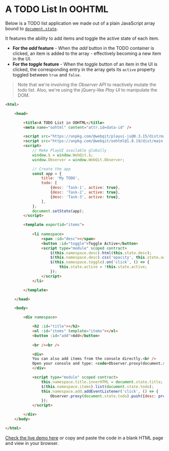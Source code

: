 # A TODO List In OOHTML

Below is a TODO list application we made out of a plain JavaScript array bound to [`document.state`](../../../spec/the-state-api#document-level-state).

It features the ability to add items and toggle the active state of each item.
+ **For the *add* feature** - When the *add* button in the TODO container is clicked, an item is added to the array - effectively becoming a new item in the UI.
+ **For the *toggle* feature** - When the *toggle* button of an item in the UI is clicked, the corresponding entry in the array gets its `active` property toggled between `true` and `false`.

> Note that we're involving the *Observer API* to reactively mutate the todo list. Also, we're using the jQuery-like *Play UI* to manipulate the DOM.

```html
<html>

    <head>

        <title>A TODO List in OOHTML</title>
        <meta name="oohtml" content="attr.id=data-id" />

        <script src="https://unpkg.com/@webqit/playui-js@0.3.15/dist/main.js"></script>
        <script src="https://unpkg.com/@webqit/oohtml@1.8.19/dist/main.js"></script>
        <script>
            // Make PlayUI available globally
            window.$ = window.WebQit.$;
            window.Observer = window.WebQit.Observer;

            // Create the app
            const app = {
                title: 'My TODO',
                todo: [
                    {desc: 'Task-1', active: true},
                    {desc: 'Task-2', active: true},
                    {desc: 'Task-3', active: true},
                ],
            };
            document.setState(app);
        </script>

        <template exportid="items">
            
            <li namespace>
                <span :id="desc"></span>
                <button :id="toggle">Toggle Active</button>
                <script type="module" scoped contract>
                    $(this.namespace.desc).html(this.state.desc);
                    $(this.namespace.desc).css('opacity', this.state.active ? '1' : '0');
                    $(this.namespace.toggle).on('click', () => {
                        this.state.active = !this.state.active;
                    });
                </script>
            </li>

        </template>

    </head>

    <body>

        <div namespace>

            <h2 :id="title"></h2>
            <ol :id="items" template="items"></ol>
            <button :id="add">Add</button>
            
            <br /><br />

            <div>
            You can also add items from the console directly.<br />
            Open your console and type: <code>Observer.proxy(document.state.todo).push({desc:"New Item", active: true})</code>
            </div>

            <script type="module" scoped contract>
                this.namespace.title.innerHTML = document.state.title;
                $(this.namespace.items).list(document.state.todo);
                this.namespace.add.addEventListener('click', () => {
                    Observer.proxy(document.state.todo).push({desc: prompt('Task description', , 'Task-' + (document.state.todo.length + 1)), active: true,});
                });
            </script>

        </div>
    </body>

</html>
```
 
<a href="/html/tooling/oohtml/docs/learn/examples/todo.html" target="_blank">Check the live demo here</a> or copy and paste the code in a blank HTML page and view in your browser.
